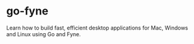 # go-fyne
Learn how to build fast, efficient desktop applications for Mac, Windows and Linux using Go and Fyne.
